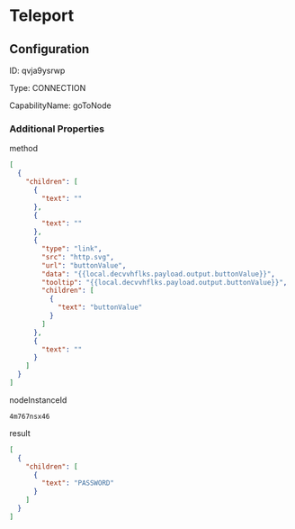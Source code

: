 # Teleport
## Configuration
ID:  qvja9ysrwp

Type: CONNECTION 

CapabilityName: goToNode






### Additional Properties
method
```json 
[
  {
    "children": [
      {
        "text": ""
      },
      {
        "text": ""
      },
      {
        "type": "link",
        "src": "http.svg",
        "url": "buttonValue",
        "data": "{{local.decvvhflks.payload.output.buttonValue}}",
        "tooltip": "{{local.decvvhflks.payload.output.buttonValue}}",
        "children": [
          {
            "text": "buttonValue"
          }
        ]
      },
      {
        "text": ""
      }
    ]
  }
]
```


nodeInstanceId
```string 
4m767nsx46
```


result
```json 
[
  {
    "children": [
      {
        "text": "PASSWORD"
      }
    ]
  }
]
```




